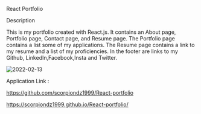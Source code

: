 React Portfolio

Description


This is my portfolio created with React.js. It contains an About page, Portfolio page, Contact page, and Resume page. The Portfolio page contains a list some of my  applications. The Resume page contains a link to my resume and a list of my proficiencies. In the footer are links to my Github, LinkedIn,Facebook,Insta and Twitter.

![2022-02-13](https://user-images.githubusercontent.com/84550325/153783595-7587fd94-4117-43fb-ba92-e6902cc82d87.png)


Application Link :

https://github.com/scorpiondz1999/React-portfolio


https://scorpiondz1999.github.io/React-portfolio/


